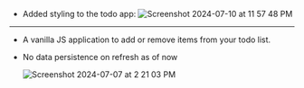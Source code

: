* Added styling to the todo app:
![Screenshot 2024-07-10 at 11 57 48 PM](https://github.com/Ayushi96/todo-list/assets/37593376/c410f37d-515e-4010-8751-1c337220e708)



----------------------------------------------------------
* A vanilla JS application to add or remove items from your todo list.
* No data persistence on refresh as of now

  ![Screenshot 2024-07-07 at 2 21 03 PM](https://github.com/Ayushi96/todo-list/assets/37593376/42dd5d7d-7f1a-48a0-b2b6-d4885d410a91)

